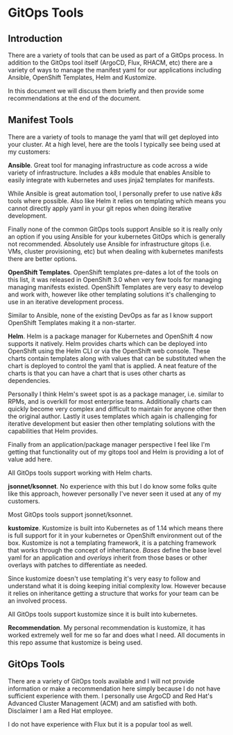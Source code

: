# GitOps Tools

## Introduction

There are a variety of tools that can be used as part of a GitOps process. In addition to the GitOps tool itself (ArgoCD, Flux, RHACM, etc) there are a variety of ways to manage the manifest yaml for our applications including Ansible, OpenShift Templates, Helm and Kustomize.

In this document we will discuss them briefly and then provide some recommendations at the end of the document.

## Manifest Tools

There are a variety of tools to manage the yaml that will get deployed into your cluster. At a high level, here are the tools I typically see being used at my customers:

__Ansible__. Great tool for managing infrastructure as code across a wide variety of infrastructure. Includes a *k8s* module that enables Ansible to easily integrate with kubernetes and uses jinja2 templates for manifests.

While Ansible is great automation tool, I personally prefer to use native *k8s* tools where possible. Also like Helm it relies on templating which means you cannot directly apply yaml in your git repos when doing iterative development.

Finally none of the common GitOps tools support Ansible so it is really only an option if you using Ansible for your kubernetes GitOps which is generally not recommended. Absolutely use Ansible for infrastructure gitops (i.e. VMs, cluster provisioning, etc) but when dealing with kubernetes manifests there are better options.

__OpenShift Templates__. OpenShift templates pre-dates a lot of the tools on this list, it was released in OpenShift 3.0 when very few tools for managing managing manifests existed. OpenShift Templates are very easy to develop and work with, however like other templating solutions it's challenging to use in an iterative development process.

Similar to Ansible, none of the existing DevOps as far as I know support OpenShift Templates making it a non-starter.

__Helm__. Helm is a package manager for Kubernetes and OpenShift 4 now supports it natively. Helm provides charts which can be deployed into OpenShift using the Helm CLI or via the OpenShift web console. These charts contain templates along with values that can be substituted when the chart is deployed to control the yaml that is applied. A neat feature of the charts is that you can have a chart that is uses other charts as dependencies.

Personally I think Helm's sweet spot is as a package manager, i.e. similar to RPMs, and is overkill for most enterprise teams. Additionally charts can quickly become very complex and difficult to maintain for anyone other then the original author. Lastly it uses templates which again is challenging for iterative development but easier then other templating solutions with the capabilities that Helm provides.

Finally from an application/package manager perspective I feel like I'm getting that functionality out of my gitops tool and Helm is providing a lot of value add here.

All GitOps tools support working with Helm charts.

__jsonnet/ksonnet__. No experience with this but I do know some folks quite like this approach, however personally I've never seen it used at any of my customers.

Most GitOps tools support jsonnet/ksonnet.

__kustomize__. Kustomize is built into Kubernetes as of 1.14 which means there is full support for it in your kubernetes or OpenShift environment out of the box. Kustomize is not a templating framework, it is a patching framework that works through the concept of inheritance. _Bases_ define the base level yaml for an application and _overlays_ inherit from those bases or other overlays with patches to differentiate as needed.

Since kustomize doesn't use templating it's very easy to follow and understand what it is doing keeping initial complexity low. However because it relies on inheritance getting a structure that works for your team can be an involved process.

All GitOps tools support kustomize since it is built into kubernetes.

__Recommendation__. My personal recommendation is kustomize, it has worked extremely well for me so far and does what I need. All documents in this repo assume that kustomize is being used.

## GitOps Tools

There are a variety of GitOps tools available and I will not provide information or make a recommendation here simply because I do not have sufficient experience with them. I personally use ArgoCD and Red Hat's Advanced Cluster Management (ACM) and am satisfied with both. Disclaimer I am a Red Hat employee.

I do not have experience with Flux but it is a popular tool as well.